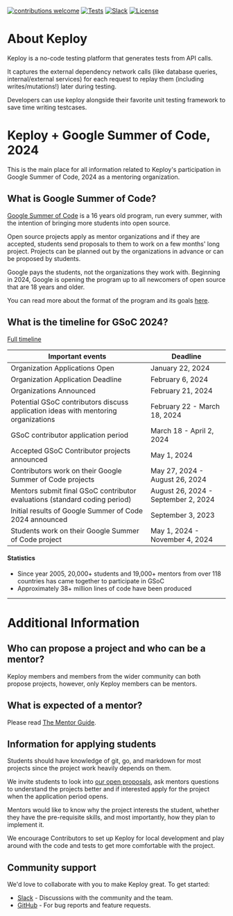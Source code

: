 [![contributions welcome](https://img.shields.io/badge/contributions-welcome-brightgreen?logo=github)](CODE_OF_CONDUCT.md) 
[![Tests](https://github.com/keploy/keploy/actions/workflows/go.yml/badge.svg)](https://github.com/keploy/keploy/actions)
[![Slack](.github/slack.svg)](https://join.slack.com/t/keploy/shared_invite/zt-12rfbvc01-o54cOG0X1G6eVJTuI_orSA)
[![License](.github/License-Apache_2.0-blue.svg)](https://opensource.org/licenses/Apache-2.0)

# About Keploy
Keploy is a no-code testing platform that generates tests from API calls. 

It captures the external dependency network calls (like database queries, internal/external services) for each request to replay them (including writes/mutations!) later during testing. 

Developers can use keploy alongside their favorite unit testing framework to save time writing testcases.  

# Keploy + Google Summer of Code, 2024
This is the main place for all information related to Keploy's participation in Google Summer of Code, 2024 as a mentoring organization.

## What is Google Summer of Code?

[Google Summer of Code](https://summerofcode.withgoogle.com/) is a 16 years old program, run every summer, with the intention of bringing more students into open source. 

Open source projects apply as mentor organizations and if they are accepted, students send proposals to them to work on a few months' long project. Projects can be planned out by the organizations in advance or can be proposed by students.

Google pays the students, not the organizations they work with. Beginning in 2024, Google is opening the program up to all newcomers of open source that are 18 years and older.

You can read more about the format of the program and its goals [here](https://google.github.io/gsocguides/mentor/).


## What is the timeline for GSoC 2024?
[Full timeline](https://developers.google.com/open-source/gsoc/timeline)

|Important events | Deadline|
| ----- | ----- |
| Organization Applications Open | January 22, 2024|
| Organization Application Deadline | February 6, 2024 |
| Organizations Announced | February 21, 2024 |
| Potential GSoC contributors discuss application ideas with mentoring organizations | February 22 - March 18, 2024 |
| GSoC contributor application period | March 18 - April 2, 2024 |
| Accepted GSoC Contributor projects announced | May 1, 2024 |
| Contributors work on their Google Summer of Code projects | May 27, 2024 - August 26, 2024|
| Mentors submit final GSoC contributor evaluations (standard coding period) | August 26, 2024 - September 2, 2024|
| Initial results of Google Summer of Code 2024 announced | September 3, 2023 |
| Students work on their Google Summer of Code project | May 1, 2024 - November 4, 2024|

#### Statistics
- Since year 2005, 20,000+ students and 19,000+ mentors from over 118 countries has came together to participate in GSoC
- Approximately 38+ million lines of code have been produced

---

# Additional Information

## Who can propose a project and who can be a mentor?

Keploy members and members from the wider community can both propose projects, however, only Keploy members can be mentors.

## What is expected of a mentor?
Please read [The Mentor Guide](MENTOR-GUIDE.md).

## Information for applying students

Students should have knowledge of git, go, and markdown for most projects since the project work heavily depends on them.

We invite students to look into [our open proposals](https://github.com/keploy/gsoc/tree/main/2023), ask mentors questions to understand the projects better and if interested apply for the project when the application period opens.

Mentors would like to know why the project interests the student, whether they have the pre-requisite skills, and most importantly, how they plan to implement it.

We encourage Contributors to set up Keploy for local development and play around with the code and tests to get more comfortable with the project. 


## Community support
We'd love to collaborate with you to make Keploy great. To get started:
* [Slack](https://join.slack.com/t/keploy/shared_invite/zt-12rfbvc01-o54cOG0X1G6eVJTuI_orSA) - Discussions with the community and the team.
* [GitHub](https://github.com/keploy/keploy/issues) - For bug reports and feature requests.

